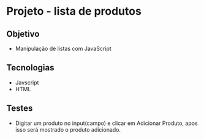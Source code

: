 # Projeto - lista de produtos<br>

## Objetivo
* Manipulação de listas com JavaScript<br>
  
## Tecnologias

* Javscript<br>
* HTML<br>

## Testes<br>

* Digitar um produto no input(campo) e clicar em Adicionar Produto, apos isso será mostrado o produto adicionado.
